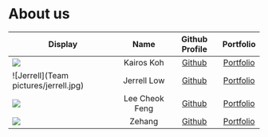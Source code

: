 # About us

Display | Name | Github Profile | Portfolio 
--------|:----:|:--------------:|:---------:
![](https://via.placeholder.com/100.png?text=Photo) | Kairos Koh | [Github](https://github.com/kairoskoh) | [Portfolio](docs/team/johndoe.md)
![Jerrell](Team pictures/jerrell.jpg) | Jerrell Low | [Github](https://github.com/jerrelllzw) | [Portfolio](docs/team/jerrelllzw.md)
![](https://via.placeholder.com/100.png?text=Photo) | Lee Cheok Feng | [Github](https://github.com/leecheokfeng) | [Portfolio](docs/team/johndoe.md)
![](https://via.placeholder.com/100.png?text=Photo) | Zehang | [Github](https://github.com/Cesare4869) | [Portfolio](docs/team/johndoe.md)